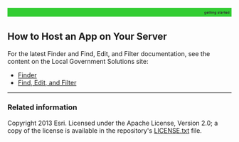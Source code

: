 
[LICENSE.txt]: ../../LICENSE.txt


![](images/gettingStarted.png)

## How to Host an App on Your Server

For the latest Finder and Find, Edit, and Filter documentation, see the content on the Local Government Solutions site:

- [Finder](http://solutions.arcgis.com/local-government/help/finder/get-started/host-finder-on-your-web-server/)
- [Find, Edit, and Filter](http://solutions.arcgis.com/local-government/help/find-edit-filter/get-started/host-find-edit-filter-on-your-web-server/)


----------
### Related information

Copyright 2013 Esri. Licensed under the Apache License, Version 2.0; a copy of the license is available in the repository's [LICENSE.txt][] file.